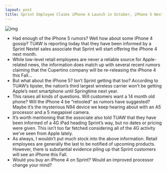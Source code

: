 ```yaml
---
layout: post
title: Sprint Employee Claims iPhone 4 Launch in October, iPhone 5 Next Spring
---
```

![img](http://media.idownloadblog.com/wp-content/uploads/2011/05/Sprint-iPhone-e1307636021321.jpg)
* Had enough of the iPhone 5 rumors? Well how about some iPhone 4 gossip? TUAW is reporting today that they have been informed by a Sprint Nextel sales associate that Sprint will start offering the iPhone 4 next month.
* While low-level retail employees are never a reliable source for Apple-related news, the information does match up with several recent rumors claiming that the Cupertino company will be re-releasing the iPhone 4 this Fall…
* But what about the iPhone 5? Isn’t Sprint getting that too? According to TUAW’s tipster, the nation’s third largest wireless carrier won’t be getting Apple’s next smartphone until Springtime next year.
* This raises all kinds of questions. Will customers want a 14 month old phone? Will the iPhone 4 be “retooled” as rumors have suggested? Maybe it’s the mysterious N94 device we keep hearing about with an A5 processor and a 5 megapixel camera.
* It’s worth mentioning that the associate also told TUAW that they have been informed of a 4G iPad heading Sprint’s way, but no dates or pricing were given. This isn’t too far fetched considering all of the 4G activity we’ve seen from Apple lately.
* As always, I wouldn’t put much stock into the above information. Retail employees are generally the last to be notified of upcoming products. However, there is substantial evidence piling up that Sprint customers will see an iPhone this Fall.
* Would you buy an iPhone 4 on Sprint? Would an improved processor change your mind?

